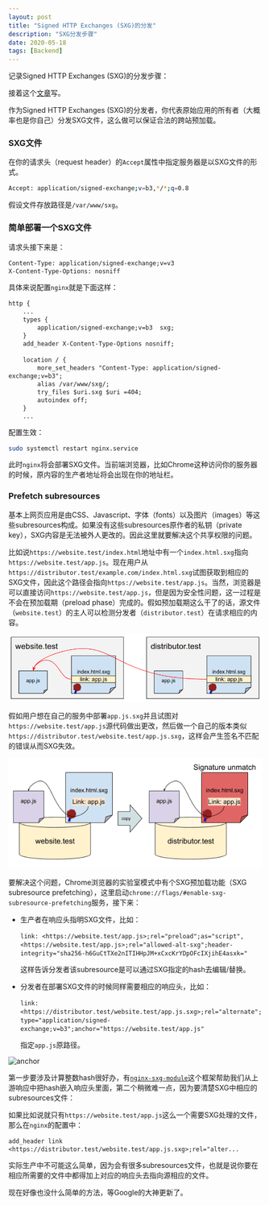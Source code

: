```yaml
---
layout: post
title: "Signed HTTP Exchanges (SXG)的分发"
description: "SXG分发步骤"
date: 2020-05-18
tags: [Backend]
---
```


记录Signed HTTP Exchanges (SXG)的分发步骤：

接着这个[文章](https://tinniccii.netlify.app/signed-http-exchanges-(sxg)%E7%9A%84%E5%AE%89%E8%A3%85%E6%AD%A5%E9%AA%A4)写。

作为Signed HTTP Exchanges (SXG)的分发者，你代表原始应用的所有者（大概率也是你自己）分发SXG文件，这么做可以保证合法的跨站预加载。

<!--more-->

### SXG文件

在你的请求头（request header）的```Accept```属性中指定服务器是以SXG文件的形式。

```bash
Accept: application/signed-exchange;v=b3,*/*;q=0.8
```

假设文件存放路径是```/var/www/sxg```。

### 简单部署一个SXG文件

请求头接下来是：

```text
Content-Type: application/signed-exchange;v=v3
X-Content-Type-Options: nosniff
```

具体来说配置```nginx```就是下面这样：

```nginx
http {
    ...
    types {
        application/signed-exchange;v=b3  sxg;
    }
    add_header X-Content-Type-Options nosniff;

    location / {
        more_set_headers "Content-Type: application/signed-exchange;v=b3";
        alias /var/www/sxg/;
        try_files $uri.sxg $uri =404;
        autoindex off;
    }
    ...
```

配置生效：

```bash
sudo systemctl restart nginx.service
```

此时```nginx```将会部署SXG文件。当前端浏览器，比如Chrome这种访问你的服务器的时候，原内容的生产者地址将会出现在你的地址栏。

### Prefetch subresources

基本上网页应用是由CSS、Javascript、字体（fonts）以及图片（images）等这些subresources构成。如果没有这些subresources原作者的私钥（private key），SXG内容是无法被外人更改的。因此这里就要解决这个共享权限的问题。

比如说```https://website.test/index.html```地址中有一个```index.html.sxg```指向```https://website.test/app.js```。现在用户从```https://distributor.test/example.com/index.html.sxg```试图获取到相应的SXG文件，因此这个路径会指向```https://website.test/app.js```。当然，浏览器是可以直接访问```https://website.test/app.js```，但是因为安全性问题，这一过程是不会在预加载期（preload phase）完成的。假如预加载期这么干了的话，源文件（```website.test```）的主人可以检测分发者（```distributor.test```）在请求相应的内容。

![linking](../images/2020-05-18/linking.png)

假如用户想在自己的服务中部署```app.js.sxg```并且试图对```https://website.test/app.js```源代码做出更改，然后做一个自己的版本类似```https://distributor.test/website.test/app.js.sxg```，这样会产生签名不匹配的错误从而SXG失效。

![rewritten](../images/2020-05-18/rewritten.png)

要解决这个问题，Chrome浏览器的实验室模式中有个SXG预加载功能（SXG subresource prefetching），这里启动```chrome://flags/#enable-sxg-subresource-prefetching```服务，接下来：

- 生产者在响应头指明SXG文件，比如：

  ```link: <https://website.test/app.js>;rel="preload";as="script",<https://website.test/app.js>;rel="allowed-alt-sxg";header-integrity="sha256-h6GuCtTXe2nITIHHpJM+xCxcKrYDpOFcIXjihE4asxk="```

  这样告诉分发者该subresource是可以通过SXG指定的hash去编辑/替换。

- 分发者在部署SXG文件的时候同样需要相应的响应头，比如：

  ```link: <https://distributor.test/website.test/app.js.sxg>;rel="alternate";type="application/signed-exchange;v=b3";anchor="https://website.test/app.js"```

  指定```app.js```原路径。

![anchor](../images/2020-05-18/anchor.png)

第一步要涉及计算整数hash很好办，有[`nginx-sxg-module`](https://github.com/google/nginx-sxg-module)这个框架帮助我们从上游响应中把hash嵌入响应头里面，第二个稍微难一点，因为要清楚SXG中相应的subresources文件：

如果比如说就只有```https://website.test/app.js```这么一个需要SXG处理的文件，那么在```nginx```的配置中：

```
add_header link <https://distributor.test/website.test/app.js.sxg>;rel="alter...
```

实际生产中不可能这么简单，因为会有很多subresources文件，也就是说你要在相应所需要的文件中都得加上对应的响应头去指向源相应的文件。

现在好像也没什么简单的方法，等Google的大神更新了。

